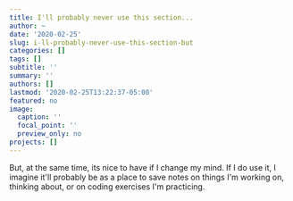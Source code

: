 ```yaml
---
title: I'll probably never use this section...
author: ~
date: '2020-02-25'
slug: i-ll-probably-never-use-this-section-but
categories: []
tags: []
subtitle: ''
summary: ''
authors: []
lastmod: '2020-02-25T13:22:37-05:00'
featured: no
image:
  caption: ''
  focal_point: ''
  preview_only: no
projects: []
---
```


But, at the same time, its nice to have if I change my mind. If I do use it, I imagine it'll probably be as a place to save notes on things I'm working on, thinking about, or on coding exercises I'm practicing. 
